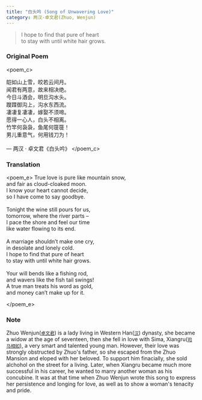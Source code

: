 ```yaml
---
title: "白头吟 (Song of Unwavering Love)"
category: 两汉·卓文君(Zhuo, Wenjun)
---
```


> I hope to find that pure of heart    
> to stay with until white hair grows.


<!-- more -->

### Original Poem

<poem_c>

皑如山上雪，皎若云间月。
<br>
闻君有两意，故来相决绝。
<br>
今日斗酒会，明旦沟水头。
<br>
躞蹀御沟上，沟水东西流。
<br>
凄凄复凄凄，嫁娶不须啼。
<br>
愿得一心人，白头不相离。
<br>
竹竿何袅袅，鱼尾何簁簁！
<br>
男儿重意气，何用钱刀为！
<br>
<br>
— 两汉 · 卓文君《白头吟》
</poem_c>
<br>

### Translation

<poem_e>
True love is pure like mountain snow, 
<br>
and fair as cloud-cloaked moon.
<br>
I know your heart cannot decide,
<br>
so I have come to say goodbye. 
<br>
<br>
Tonight the wine still pours for us,
<br>
tomorrow, where the river parts –
<br>
I pace the shore and feel our time
<br>
like water flowing to its end. 
<br>
<br>
A marriage shouldn’t make one cry,
<br>
in desolate and lonely cold.
<br>
I hope to find that pure of heart
<br>
to stay with until white hair grows. 
<br>
<br>
Your will bends like a fishing rod,
<br>
and wavers like the fish tail swings!
<br>
A true man treats his word as gold,
<br>
and money can’t make up for it.

</poem_e>
<br>

### Note

Zhuo Wenjun([`卓文君`](https://en.wikipedia.org/wiki/Zhuo_Wenjun)) is a lady living in Western Han([`汉`](https://en.wikipedia.org/wiki/Han_dynasty)) dynasty, she became a widow at the age of seventeen, then she fell in love with Sima, Xiangru([`司马相如`](https://en.wikipedia.org/wiki/Sima_Xiangru)), a very smart and talented young man. However, their love was strongly obstructed by Zhuo's father, so she escaped from the Zhuo Mansion and eloped with her beloved. To support him finacially, she sold alchohol on the street for a living. Later, when Xiangru became much more successful in his career, he wanted to marry another woman as his concubine. It was at that time when Zhuo Wenjun wrote this song to express her persistence and longing for love, as well as to show a woman's tenacity and pride.

